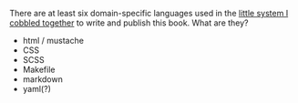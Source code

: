 There are at least six domain-specific languages used in the [little system I cobbled together](https://github.com/munificent/craftinginterpreters) to write and publish this book. What are they?

* html / mustache
* CSS
* SCSS
* Makefile
* markdown
* yaml(?)
